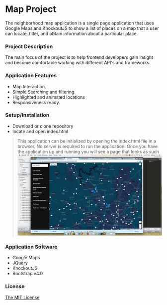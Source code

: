 # Map Project

The neighborhood map application is a single page application that uses Google Maps and KnockoutJS to show a list of places on a map that a user can locate, filter, and obtain information about a particular place. 

### Project Description

The main focus of the project is to help frontend developers gain insight and become comfortable working with different API's and frameworks.

### Application Features
- Map Interaction.
- Simple Searching and filtering.
- Highlighted and animated locations
- Responsiveness ready.

### Setup/Installation
- Download or clone repository
- locate and open index.html

>This application can be initialized by opening the index.html file in a browser. No server is required to run the application. Once you have the application up and running you will see a page that looks as such ![alt text](https://github.com/meddy672/google-map/blob/master/img/index.png)

### Application Software

- Google Maps
- JQuery
- KnockoutJS
- Bootstrap v4.0

### License
[The MIT License](https://github.com/angular/angular.js/blob/master/LICENSE)
